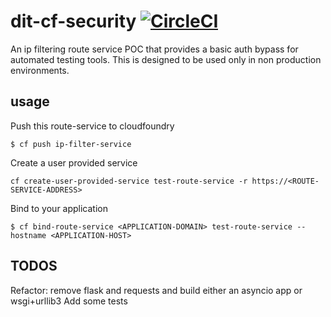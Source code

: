 # dit-cf-security [![CircleCI](https://circleci.com/gh/uktrade/dit-cf-security.svg?style=svg)](https://circleci.com/gh/uktrade/dit-cf-security)

An ip filtering route service POC that provides a basic auth bypass for automated testing tools.  This is designed to be used only in non production environments.

## usage

Push this route-service to cloudfoundry

`$ cf push ip-filter-service`

Create a user provided service

`cf create-user-provided-service test-route-service -r https://<ROUTE-SERVICE-ADDRESS>`

Bind to your application

`$ cf bind-route-service <APPLICATION-DOMAIN> test-route-service --hostname <APPLICATION-HOST>`

## TODOS

Refactor: remove flask and requests and build either an asyncio app or wsgi+urllib3 
Add some tests 
